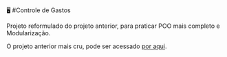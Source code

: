 🖥️ #Controle de Gastos

Projeto reformulado do projeto anterior, para praticar POO mais completo e Modularização.

O projeto anterior mais cru, pode ser acessado [por aqui](https://github.com/Lenickts/tabelaControledeGastos).
